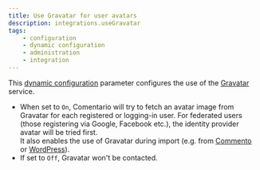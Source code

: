 ```yaml
---
title: Use Gravatar for user avatars
description: integrations.useGravatar
tags:
    - configuration
    - dynamic configuration
    - administration
    - integration
---
```


This [dynamic configuration](/configuration/backend/dynamic) parameter configures the use of the [Gravatar](https://www.gravatar.com) service.

<!--more-->

* When set to `On`, Comentario will try to fetch an avatar image from Gravatar for each registered or logging-in user. For federated users (those registering via Google, Facebook etc.), the identity provider avatar will be tried first.\
  It also enables the use of Gravatar during import (e.g. from [Commento](/installation/migration/commento) or [WordPress](/installation/migration/wordpress)).
* If set to `Off`, Gravatar won't be contacted.

